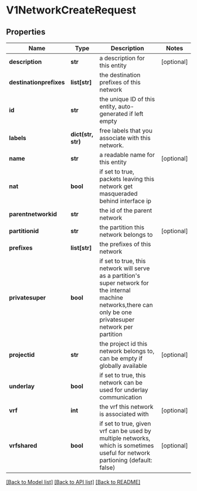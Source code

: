 # V1NetworkCreateRequest

## Properties
Name | Type | Description | Notes
------------ | ------------- | ------------- | -------------
**description** | **str** | a description for this entity | [optional] 
**destinationprefixes** | **list[str]** | the destination prefixes of this network | 
**id** | **str** | the unique ID of this entity, auto-generated if left empty | 
**labels** | **dict(str, str)** | free labels that you associate with this network. | 
**name** | **str** | a readable name for this entity | [optional] 
**nat** | **bool** | if set to true, packets leaving this network get masqueraded behind interface ip | 
**parentnetworkid** | **str** | the id of the parent network | 
**partitionid** | **str** | the partition this network belongs to | [optional] 
**prefixes** | **list[str]** | the prefixes of this network | 
**privatesuper** | **bool** | if set to true, this network will serve as a partition&#39;s super network for the internal machine networks,there can only be one privatesuper network per partition | 
**projectid** | **str** | the project id this network belongs to, can be empty if globally available | [optional] 
**underlay** | **bool** | if set to true, this network can be used for underlay communication | 
**vrf** | **int** | the vrf this network is associated with | [optional] 
**vrfshared** | **bool** | if set to true, given vrf can be used by multiple networks, which is sometimes useful for network partioning (default: false) | [optional] 

[[Back to Model list]](../README.md#documentation-for-models) [[Back to API list]](../README.md#documentation-for-api-endpoints) [[Back to README]](../README.md)


